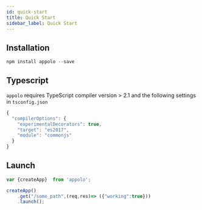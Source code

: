 ```yaml
---
id: quick-start
title: Quick Start
sidebar_label: Quick Start
---
```


## Installation

```typescript
npm install appolo --save
```
## Typescript
`appolo` requires TypeScript compiler version > 2.1 and the following settings in `tsconfig.json`

```typescript
{
  "compilerOptions": {
    "experimentalDecorators": true,
    "target": "es2017",
    "module": "commonjs"
  }
}
```
## Launch
```typescript
var {createApp}  from 'appolo';

createApp()
    .get("/some_path",(req,res)=> ({"working":true}))
    .launch();
```
